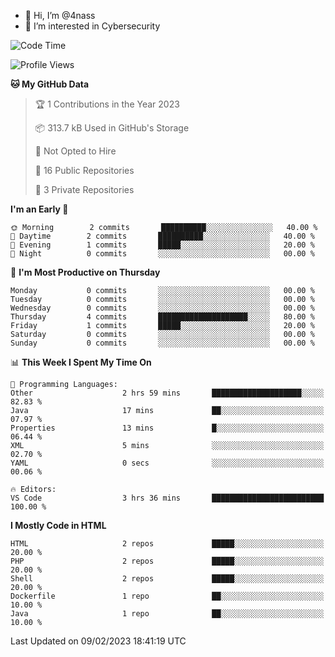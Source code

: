 - 👋 Hi, I’m @4nass
- 👀 I’m interested in Cybersecurity

<!--START_SECTION:waka-->
![Code Time](http://img.shields.io/badge/Code%20Time-469%20hrs%2045%20mins-blue)

![Profile Views](http://img.shields.io/badge/Profile%20Views-0-blue)

**🐱 My GitHub Data** 

> 🏆 1 Contributions in the Year 2023
 > 
> 📦 313.7 kB Used in GitHub's Storage 
 > 
> 🚫 Not Opted to Hire
 > 
> 📜 16 Public Repositories 
 > 
> 🔑 3 Private Repositories  
 > 
**I'm an Early 🐤** 

```text
🌞 Morning        2 commits       ██████████░░░░░░░░░░░░░░░   40.00 % 
🌆 Daytime        2 commits       ██████████░░░░░░░░░░░░░░░   40.00 % 
🌃 Evening        1 commits       █████░░░░░░░░░░░░░░░░░░░░   20.00 % 
🌙 Night          0 commits       ░░░░░░░░░░░░░░░░░░░░░░░░░   00.00 % 

```
📅 **I'm Most Productive on Thursday** 

```text
Monday           0 commits       ░░░░░░░░░░░░░░░░░░░░░░░░░   00.00 % 
Tuesday          0 commits       ░░░░░░░░░░░░░░░░░░░░░░░░░   00.00 % 
Wednesday        0 commits       ░░░░░░░░░░░░░░░░░░░░░░░░░   00.00 % 
Thursday         4 commits       ████████████████████░░░░░   80.00 % 
Friday           1 commits       █████░░░░░░░░░░░░░░░░░░░░   20.00 % 
Saturday         0 commits       ░░░░░░░░░░░░░░░░░░░░░░░░░   00.00 % 
Sunday           0 commits       ░░░░░░░░░░░░░░░░░░░░░░░░░   00.00 % 

```


📊 **This Week I Spent My Time On** 

```text
💬 Programming Languages: 
Other                    2 hrs 59 mins       ████████████████████░░░░░   82.83 % 
Java                     17 mins             ██░░░░░░░░░░░░░░░░░░░░░░░   07.97 % 
Properties               13 mins             █░░░░░░░░░░░░░░░░░░░░░░░░   06.44 % 
XML                      5 mins              ░░░░░░░░░░░░░░░░░░░░░░░░░   02.70 % 
YAML                     0 secs              ░░░░░░░░░░░░░░░░░░░░░░░░░   00.06 % 

🔥 Editors: 
VS Code                  3 hrs 36 mins       █████████████████████████   100.00 % 

```

**I Mostly Code in HTML** 

```text
HTML                     2 repos             █████░░░░░░░░░░░░░░░░░░░░   20.00 % 
PHP                      2 repos             █████░░░░░░░░░░░░░░░░░░░░   20.00 % 
Shell                    2 repos             █████░░░░░░░░░░░░░░░░░░░░   20.00 % 
Dockerfile               1 repo              ██░░░░░░░░░░░░░░░░░░░░░░░   10.00 % 
Java                     1 repo              ██░░░░░░░░░░░░░░░░░░░░░░░   10.00 % 

```



 Last Updated on 09/02/2023 18:41:19 UTC
<!--END_SECTION:waka-->

<!---
4nass/4nass is a ✨ special ✨ repository because its `README.md` (this file) appears on your GitHub profile.
You can click the Preview link to take a look at your changes.
--->
